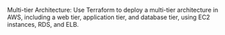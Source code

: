 Multi-tier Architecture: Use Terraform to deploy a multi-tier architecture in AWS, including a web tier, application tier, and database tier, using EC2 instances, RDS, and ELB.
